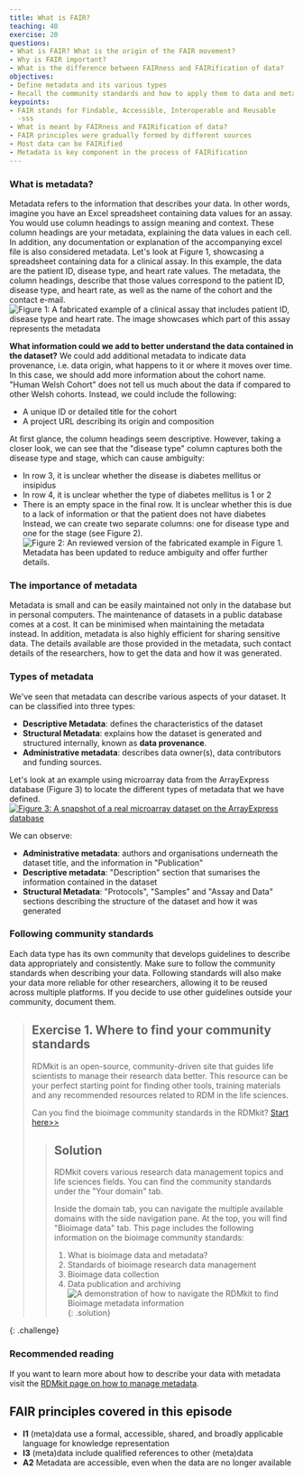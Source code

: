 ```yaml
---
title: What is FAIR?
teaching: 40
exercise: 20
questions:
- What is FAIR? What is the origin of the FAIR movement?
- Why is FAIR important?
- What is the difference between FAIRness and FAIRification of data?
objectives:
- Define metadata and its various types
- Recall the community standards and how to apply them to data and metadata
keypoints:
- FAIR stands for Findable, Accessible, Interoperable and Reusable
  -sss 
- What is meant by FAIRness and FAIRification of data?
- FAIR principles were gradually formed by different sources
- Most data can be FAIRified 
- Metadata is key component in the process of FAIRification
---
```

 
### What is metadata?
Metadata refers to the information that describes your data.
In other words, imagine you have an Excel spreadsheet containing data values for an assay. You would use column headings to assign meaning and context. These column headings are your metadata, explaining the data values in each cell. In addition, any documentation or explanation of the accompanying excel file is also considered metadata.
Let's look at Figure 1, showcasing a spreadsheet containing data for a clinical assay. In this example, the data are the patient ID, disease type, and heart rate values. The metadata, the column headings, describe that those values correspond to the patient ID, disease type, and heart rate, as well as the name of the cohort and the contact e-mail.
![Figure 1: A fabricated example of a clinical assay that includes patient ID, disease type and heart rate. The image showcases which part of this assay represents the metadata](https://i.imgur.com/ldWrS5L.png)

**What information could we add to better understand the data contained in the dataset?**
We could add additional metadata to indicate data provenance, i.e. data origin, what happens to it or where it moves over time.
In this case, we should add more information about the cohort name. "Human Welsh Cohort" does not tell us much about the data if compared to other Welsh cohorts. Instead, we could include the following:
- A unique ID or detailed title for the cohort
- A project URL describing its origin and composition

At first glance, the column headings seem descriptive. However, taking a closer look, we can see that the "disease type" column captures both the disease type and stage, which can cause ambiguity:
- In row 3, it is unclear whether the disease is diabetes mellitus or insipidus
- In row 4, it is unclear whether the type of diabetes mellitus is 1 or 2
- There is an empty space in the final row. It is unclear whether this is due to a lack of information or that the patient does not have diabetes
Instead, we can create two separate columns: one for disease type and one for the stage (see Figure 2).
![Figure 2: An reviewed version of the fabricated example in Figure 1. Metadata has been updated to reduce ambiguity and offer further details.](https://i.imgur.com/d94Xckq.png)

### The importance of metadata
Metadata is small and can be easily maintained not only in the database but in personal computers. The maintenance of datasets in a public database comes at a cost. It can be minimised when maintaining the metadata instead.
In addition, metadata is also highly efficient for sharing sensitive data. The details available are those provided in the metadata, such contact details of the researchers, how to get the data and how it was generated.

### Types of metadata
We've seen that metadata can describe various aspects of your dataset. It can be classified into three types:
- **Descriptive Metadata**: defines the characteristics of the dataset
- **Structural Metadata**: explains how the dataset is generated and structured internally, known as **data provenance**.
- **Administrative metadata**: describes data owner(s), data contributors and funding sources.

Let's look at an example using microarray data from the ArrayExpress database (Figure 3) to locate the different types of metadata that we have defined.
[![Figure 3: A snapshot of a real microarray dataset on the ArrayExpress database](https://i.imgur.com/igdEmOu.png)](https://www.ebi.ac.uk/biostudies/arrayexpress/studies/E-MTAB-7933)

We can observe:
- **Administrative metadata**: authors and organisations underneath the dataset title, and the information in "Publication"
- **Descriptive metadata**: "Description" section that sumarises the information contained in the dataset
- **Structural Metadata**: "Protocols", "Samples" and "Assay and Data" sections describing the structure of the dataset and how it was generated

### Following community standards
Each data type has its own community that develops guidelines to describe data appropriately and consistently. Make sure to follow the community standards when describing your data.
Following standards will also make your data more reliable for other researchers, allowing it to be reused across multiple platforms. If you decide to use other guidelines outside your community, document them. 
 
> ## Exercise 1. Where to find your community standards
> RDMkit is an open-source, community-driven site that guides life scientists to manage their research data better. This resource can be your perfect starting point for finding other tools, training materials and any recommended resources related to RDM in the life sciences.
>
> Can you find the bioimage community standards in the RDMkit?
> [Start here>>](https://rdmkit.elixir-europe.org/)
>
> > ## Solution
> >
> > RDMkit covers various research data management topics and life sciences fields. You can find the community standards under the "Your domain" tab.
> >
> > Inside the domain tab, you can navigate the multiple available domains with the side navigation pane. At the top, you will find "Bioimage data" tab. This page includes the following information on the bioimage community standards:
> > 1. What is bioimage data and metadata?
> > 2. Standards of bioimage research data management
> > 3. Bioimage data collection
> > 4. Data publication and archiving
> > ![A demonstration of how to navigate the RDMkit to find Bioimage metadata information](https://i.imgur.com/kXl80Rm.gif)
> {: .solution}
>
{: .challenge}
### Recommended reading
If you want to learn more about how to describe your data with metadata visit the [RDMkit page on how to manage metadata](https://rdmkit.elixir-europe.org/metadata_management.html).

## FAIR principles covered in this episode
- **I1**  (meta)data use a formal, accessible, shared, and broadly applicable language for knowledge representation 
- **I3**  (meta)data include qualified references to other (meta)data 
- **A2** Metadata are accessible, even when the data are no longer available


